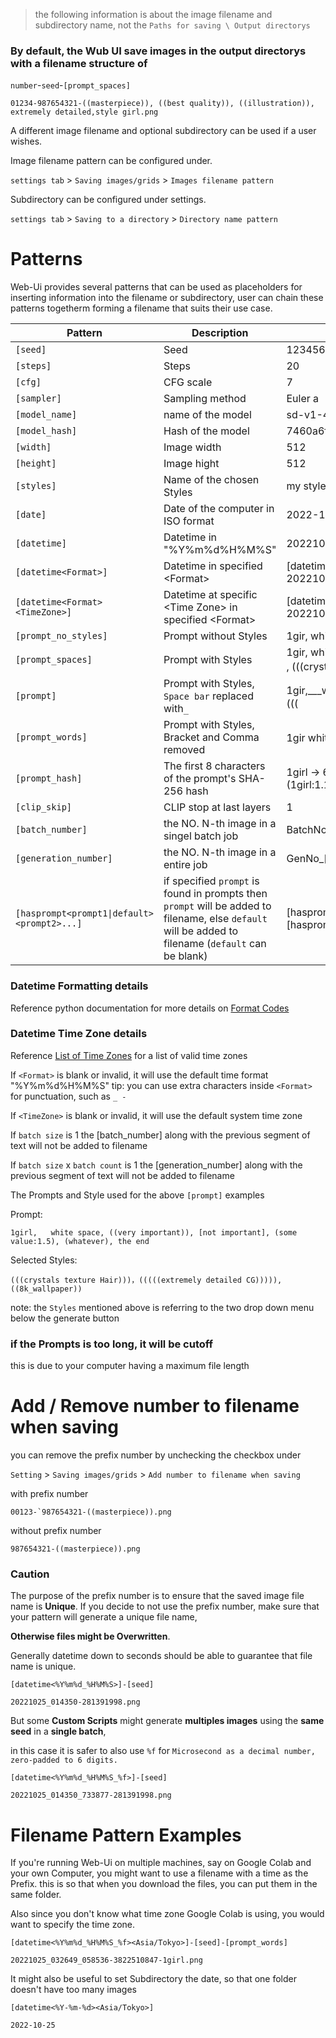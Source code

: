 > the following information is about the image filename and subdirectory name, not the `Paths for saving \ Output directorys`
### By default, the Wub UI save images in the output directorys with a filename structure of

`number`-`seed`-`[prompt_spaces]`

```
01234-987654321-((masterpiece)), ((best quality)), ((illustration)), extremely detailed,style girl.png
```

A different image filename and optional subdirectory can be used if a user wishes.

Image filename pattern can be configured under.

`settings tab` > `Saving images/grids` > `Images filename pattern`

Subdirectory can be configured under settings.

`settings tab` > `Saving to a directory` > `Directory name pattern`

# Patterns
Web-Ui provides several patterns that can be used as placeholders for inserting information into the filename or subdirectory,
user can chain these patterns togetherm forming a filename that suits their use case.

| Pattern                        | Description                                          | Example                                                                                                                               |
|--------------------------------|------------------------------------------------------|---------------------------------------------------------------------------------------------------------------------------------------|
| `[seed]`                       | Seed                                                 | 1234567890                                                                                                                            |
| `[steps]`                      | Steps                                                | 20                                                                                                                                    |
| `[cfg]`                        | CFG scale                                            | 7                                                                                                                                     |
| `[sampler]`                    | Sampling method                                      | Euler a                                                                                                                               |
| `[model_name]`                 | name of the model                                    | sd-v1-4
| `[model_hash]`                 | Hash of the model                                    | 7460a6fa                                                                                                                              |
| `[width]`                      | Image width                                          | 512                                                                                                                                   |
| `[height]`                     | Image hight                                          | 512                                                                                                                                   |
| `[styles]`                     | Name of the chosen Styles                            | my style name                                                                                                                         |
| `[date]`                       | Date of the computer in ISO format                   | 2022-10-24                                                                                                                            |
| `[datetime]`                   | Datetime in "%Y%m%d%H%M%S"                           | 20221025013106                                                                                                                        |
| `[datetime<Format>]`           | Datetime in specified \<Format\>                       | \[datetime<%Y%m%d_%H%M%S_%f>]<br>20221025_014350_733877                                                                                   |
| `[datetime<Format><TimeZone>]` | Datetime at specific \<Time Zone\> in specified \<Format\> | \[datetime<%Y%m%d_%H%M%S_%f><Asia/Tokyo>]`<br>20221025_014350_733877                                                                                       |
| `[prompt_no_styles]`           | Prompt without Styles                                | 1gir,   white space, ((very   important)), [not important], (some value_1.5), (whatever), the end<br>                                     |
| `[prompt_spaces]`              | Prompt with Styles                                   | 1gir,   white space, ((very   important)), [not important], (some value_1.5), (whatever), the end<br>,   (((crystals texture Hair)))，((( |
| `[prompt]`                     | Prompt with Styles, `Space bar` replaced with`_`       | 1gir,\_\_\_white_space,\_((very\_important)),\_[not\_important],\_(some\_value\_1.5),\_(whatever),\_the\_end,\_(((crystals_texture_Hair)))，(((     |
| `[prompt_words]`               | Prompt   with Styles, Bracket and Comma removed      | 1gir white space very important not important some value 1 5 whatever the   end crystals texture Hair ， extremely detailed           |
| `[prompt_hash]` | The first 8 characters of the prompt's SHA-256 hash | 1girl -> 6362d0d2<br>(1girl:1.1) -> 0102e068 |
| `[clip_skip]` | CLIP stop at last layers | 1 |
| `[batch_number]` | the NO. N-th image in a singel batch job | BatchNo_[batch_number] -> BatchNo_3
| `[generation_number]` | the NO. N-th image in a entire job | GenNo_[generation_number] -> GenNo_9
| `[hasprompt<prompt1\|default><prompt2>...]` | if specified `prompt` is found in prompts then `prompt` will be added to filename, else `default` will be added to filename (`default` can be blank) | [hasprompt<girl><boy>] -> girl<br>[hasprompt<girl\|no girl><boy\|no boy>] -> girlno boy

### Datetime Formatting details
Reference python documentation for more details on [Format Codes](https://docs.python.org/3/library/datetime.html#strftime-and-strptime-format-codes)

### Datetime Time Zone details
Reference [List of Time Zones](https://github.com/AUTOMATIC1111/stable-diffusion-webui/wiki/List-of-Time-Zones) for a list of valid time zones

If `<Format>` is blank or invalid, it will use the default time format "%Y%m%d%H%M%S"
tip: you can use extra characters inside `<Format>` for punctuation, such as `_ -`

If `<TimeZone>` is blank or invalid, it will use the default system time zone

If `batch size` is 1 the [batch_number] along with the previous segment of text will not be added to filename

If `batch size` x `batch count` is 1 the [generation_number] along with the previous segment of text will not be added to filename

The Prompts and Style used for the above `[prompt]` examples

Prompt:
```
1girl,   white space, ((very important)), [not important], (some value:1.5), (whatever), the end
```
Selected Styles:
```
(((crystals texture Hair)))，(((((extremely detailed CG))))),((8k_wallpaper))
```

note: the `Styles` mentioned above is referring to the two drop down menu below the generate button

### if the Prompts is too long, it will be cutoff
this is due to your computer having a maximum file length

# Add / Remove number to filename when saving
you can remove the prefix number 
by unchecking the checkbox under

`Setting` > `Saving images/grids` > `Add number to filename when saving`

with prefix number
```
00123-`987654321-((masterpiece)).png
```

without prefix number
```
987654321-((masterpiece)).png
```

### Caution
The purpose of the prefix number is to ensure that the saved image file name is **Unique**.
If you decide to not use the prefix number, make sure that your pattern will generate a unique file name,

**Otherwise files might be Overwritten**.

Generally datetime down to seconds should be able to guarantee that file name is unique.

```
[datetime<%Y%m%d_%H%M%S>]-[seed]
``` 
```
20221025_014350-281391998.png
```

But some **Custom Scripts** might generate **multiples images** using the **same seed** in a **single batch**,

in this case it is safer to also use `%f` for `Microsecond as a decimal number, zero-padded to 6 digits.`

```
[datetime<%Y%m%d_%H%M%S_%f>]-[seed]
```
```
20221025_014350_733877-281391998.png
```

# Filename Pattern Examples

If you're running Web-Ui on multiple machines, say on Google Colab and your own Computer, you might want to use a filename with a time as the Prefix.
this is so that when you download the files, you can put them in the same folder.

Also since you don't know what time zone Google Colab is using, you would want to specify the time zone.
```
[datetime<%Y%m%d_%H%M%S_%f><Asia/Tokyo>]-[seed]-[prompt_words]
```
```
20221025_032649_058536-3822510847-1girl.png
```

It might also be useful to set Subdirectory the date, so that one folder doesn't have too many images
```
[datetime<%Y-%m-%d><Asia/Tokyo>]
```
```
2022-10-25
```
